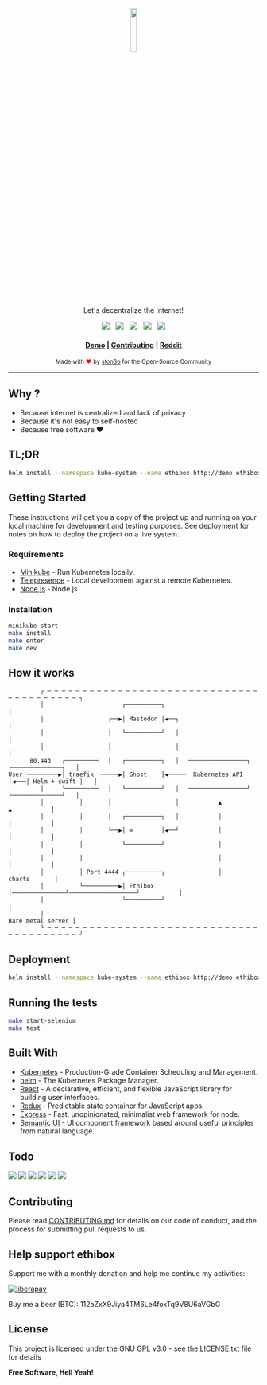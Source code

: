 <p align="center"><img width="15%" src="https://framapic.org/tUxf7mPC8HHU/zoDa3nLhs8HH.svg"></p>
<p align="center">Let's decentralize the internet!</p>
<p align="center">
  <a href=".github/CHANGELOG.md"><img src="https://img.shields.io/github/tag/ston3o/ethibox.svg?label=version&style=flat-square&colorA=0d7377&colorB=44c2c7"></a>
    &nbsp;
  <a href="LICENSE.txt"><img src="https://img.shields.io/badge/license-GPL%20v3%2B-yellow.svg?style=flat-square&colorA=0d7377&colorB=44c2c7"></a>
    &nbsp;
  <a href="https://travis-ci.org/ston3o/ethibox/"><img src="https://img.shields.io/travis/ston3o/ethibox.svg?style=flat-square&colorA=0d7377&colorB=44c2c7"></a>
    &nbsp;
  <a href="https://codeclimate.com/github/ston3o/ethibox"><img src="https://img.shields.io/codeclimate/maintainability/ston3o/ethibox.svg?style=flat-square&colorA=0d7377&colorB=44c2c7"></a>
    &nbsp;
  <a href="https://liberapay.com/ston3o/donate"><img src="https://img.shields.io/badge/donate-liberapay-blue.svg?style=flat-square&colorA=0d7377&colorB=44c2c7"></a>
</p>

<div align="center">
  <h4>
    <a href="http://demo.ethibox.fr">Demo</a>
    <span> | </span>
    <a href=".github/CONTRIBUTING.md">Contributing</a>
    <span> | </span>
    <a href="https://www.reddit.com/r/ethibox/">Reddit</a>
  </h4>
</div>

<div align="center">
  <sub>Made with <span style="color:red">❤︎</span> by <a href="https://ston3o.me">ston3o</a> for the Open-Source Community
</div>

---

## Why ?

- Because internet is centralized and lack of privacy
- Because it's not easy to self-hosted
- Because free software ❤︎

## TL;DR

```bash
helm install --namespace kube-system --name ethibox http://demo.ethibox.fr/charts/ethibox-0.1.0.tgz
```

## Getting Started

These instructions will get you a copy of the project up and running on your local machine for development and testing purposes. See deployment for notes on how to deploy the project on a live system.

### Requirements

* [Minikube](https://github.com/kubernetes/minikube) - Run Kubernetes locally.
* [Telepresence](https://github.com/datawire/telepresence/) - Local development against a remote Kubernetes.
* [Node.js](https://github.com/nodejs/node) - Node.js

### Installation

```bash
minikube start
make install
make enter
make dev
```

## How it works

```
         ┌ ─ ─ ─ ─ ─ ─ ─ ─ ─ ─ ─ ─ ─ ─ ─ ─ ─ ─ ─ ─ ─ ─ ─ ─ ─ ─ ─ ─ ─ ─ ─ ─ ─ ─ ─ ─ ─ ─ ─ ─ ┐
         │                      ┌──────────┐                                               │
         │                  ┌──▶│ Mastodon │◀──┐                                           │
         │                  │   └──────────┘   │                                           │
         │                  │                  │                                           │
      80,443   ┌─────────┐  │   ┌──────────┐   │  ┌────────────────┐    ┌──────────────┐   │
User ─────────▶│ traefik │─────▶│ Ghost    │◀─────│ Kubernetes API │◀───│ Helm + swift │   │
         │     └─────────┘  │   └──────────┘   │  └────────────────┘    └──────────────┘   │
         │          │       │                  │           ▲                   ▲           │
         │          │       │   ┌──────────┐   │           │                   │           │
         │          │       └──▶│ ∞        │◀──┘           │                   │           │
         │          │           └──────────┘               │                   │           │
         │          │                                      │                   │           │
         │          │ Port 4444 ┌──────────┐               │      charts       │           │
         │          └──────────▶│ Ethibox  │───────────────┘───────────────────┘           │
         │                      └──────────┘                                               │
         │                                                               Bare metal server │
         └ ─ ─ ─ ─ ─ ─ ─ ─ ─ ─ ─ ─ ─ ─ ─ ─ ─ ─ ─ ─ ─ ─ ─ ─ ─ ─ ─ ─ ─ ─ ─ ─ ─ ─ ─ ─ ─ ─ ─ ─ ┘
```

## Deployment

```bash
helm install --namespace kube-system --name ethibox http://demo.ethibox.fr/charts/ethibox-0.1.0.tgz
```

## Running the tests

```bash
make start-selenium
make test
```

## Built With

* [Kubernetes](https://github.com/kubernetes/kubernetes) - Production-Grade Container Scheduling and Management.
* [helm](https://github.com/kubernetes/helm) - The Kubernetes Package Manager.
* [React](https://github.com/facebook/react) - A declarative, efficient, and flexible JavaScript library for building user interfaces.
* [Redux](https://github.com/reactjs/redux) - Predictable state container for JavaScript apps.
* [Express](https://github.com/expressjs/express) - Fast, unopinionated, minimalist web framework for node.
* [Semantic UI](https://github.com/semantic-org/semantic-ui) - UI component framework based around useful principles from natural language.

## Todo

[![](https://api.gh-polls.com/poll/01C4QPC0NMHB3XQZV1K56XH1EF/DNS%20support%20-%20Add%20vhosts%20from%20client)](https://api.gh-polls.com/poll/01C4QPC0NMHB3XQZV1K56XH1EF/DNS%20support%20-%20Add%20vhosts%20from%20client/vote)
[![](https://api.gh-polls.com/poll/01C4QPC0NMHB3XQZV1K56XH1EF/Let%27s%20encrypt%20support%20-%20Enable%20or%20disable%20for%20each%20application)](https://api.gh-polls.com/poll/01C4QPC0NMHB3XQZV1K56XH1EF/Let%27s%20encrypt%20support%20-%20Enable%20or%20disable%20for%20each%20application/vote)
[![](https://api.gh-polls.com/poll/01C4QPC0NMHB3XQZV1K56XH1EF/TOR%20support%20-%20Enable%20or%20disable%20for%20each%20application)](https://api.gh-polls.com/poll/01C4QPC0NMHB3XQZV1K56XH1EF/TOR%20support%20-%20Enable%20or%20disable%20for%20each%20application/vote)
[![](https://api.gh-polls.com/poll/01C4QPC0NMHB3XQZV1K56XH1EF/VPN%20support%20with%20public%20static%20IP)](https://api.gh-polls.com/poll/01C4QPC0NMHB3XQZV1K56XH1EF/VPN%20support%20with%20public%20static%20IP/vote)
[![](https://api.gh-polls.com/poll/01C4QPC0NMHB3XQZV1K56XH1EF/Multi-node%20cluster%20support%20with%20auto%20horizontal%20scale)](https://api.gh-polls.com/poll/01C4QPC0NMHB3XQZV1K56XH1EF/Multi-node%20cluster%20support%20with%20auto%20horizontal%20scale/vote)
[![](https://api.gh-polls.com/poll/01C4QPC0NMHB3XQZV1K56XH1EF/Add%20auto%20backup%20system)](https://api.gh-polls.com/poll/01C4QPC0NMHB3XQZV1K56XH1EF/Add%20auto%20backup%20system/vote)

## Contributing

Please read [CONTRIBUTING.md](.github/CONTRIBUTING.md) for details on our code of conduct, and the process for submitting pull requests to us.

## Help support ethibox

Support me with a monthly donation and help me continue my activities:

[![liberapay](https://liberapay.com/assets/widgets/donate.svg)](https://liberapay.com/ston3o/donate)

Buy me a beer (BTC): 112aZxX9Jiya4TM6Le4foxTq9V8U6aVGbG

## License

This project is licensed under the GNU GPL v3.0 - see the [LICENSE.txt](LICENSE.txt) file for details

**Free Software, Hell Yeah!**
